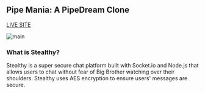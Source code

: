 ## Pipe Mania: A PipeDream Clone

[LIVE SITE](https://jnico810.github.io/pipe_mania/)

[main]: ./assets/images/main.tiff

![main]

### What is Stealthy?

Stealthy is a super secure chat platform built with Socket.io and Node.js that allows users to chat without fear of Big Brother watching over their shoulders. Stealthy uses AES encryption to ensure users' messages are secure.
